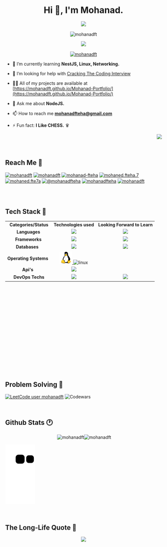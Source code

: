
<h1 align="center">Hi 👋, I'm Mohanad.</h1>  
<p align="center">
	<a  href="https://github.com/Ratheshan03/readme-typing-svg" align="center">
		<img  src="https://readme-typing-svg.herokuapp.com?lines=Software+Engineer+Undergraduate;Backend+Web+Developer;Long+Life+Learner&;&width=400&height=50" />
	</a>
</p>
</p>
<p align="center"> <img src="https://komarev.com/ghpvc/?username=mohanadft&label=Profile%20views&color=0e75b6&style=flat" alt="mohanadft" /> </p>  
 
<p align="center">
	<img src="https://github-profile-trophy.vercel.app/?username=mohanadft&theme=onedark" />
</p>

<p align="center"> <a href="https://twitter.com/mohanadft" target="blank"><img src="https://img.shields.io/twitter/follow/mohanadft?logo=twitter&style=for-the-badge" alt="mohanadft" /></a> </p>  
  
- 🌱 I’m currently learning **NestJS, Linux, Networking.**  
  
- 🤝 I’m looking for help with [Cracking The Coding Interview](https://github.com/mohanadft/Cracking-The-Coding-Interview)  
  
- 👨‍💻 All of my projects are available at [https://mohanadft.github.io/Mohanad-Portfolio/](https://mohanadft.github.io/Mohanad-Portfolio/)  
  
- 💬 Ask me about **NodeJS.**  
  
- 📫 How to reach me **mohanadfteha@gmail.com**  
  
- ⚡ Fun fact: **I Like CHESS.** 🨁

<p align="right"> 
<img src="https://api.daily.dev/devcards/9b76afe8888540ac88b0eafff284e713.png?r=odv" width="250"/>
</p>
  
<br/>

## Reach Me 🔭
<p align="left">  
<a href="https://dev.to/mohanadft" target="blank"><img align="center" src="https://raw.githubusercontent.com/rahuldkjain/github-profile-readme-generator/master/src/images/icons/Social/devto.svg" alt="mohanadft" height="30" width="40" /></a>  
<a href="https://twitter.com/mohanadft" target="blank"><img align="center" src="https://raw.githubusercontent.com/rahuldkjain/github-profile-readme-generator/master/src/images/icons/Social/twitter.svg" alt="mohanadft" height="30" width="40" /></a>  
<a href="https://linkedin.com/in/mohanad-fteha" target="blank"><img align="center" src="https://raw.githubusercontent.com/rahuldkjain/github-profile-readme-generator/master/src/images/icons/Social/linked-in-alt.svg" alt="mohanad-fteha" height="30" width="40" /></a>  
<a href="https://fb.com/mohaned.fteha.7" target="blank"><img align="center" src="https://raw.githubusercontent.com/rahuldkjain/github-profile-readme-generator/master/src/images/icons/Social/facebook.svg" alt="mohaned.fteha.7" height="30" width="40" /></a>  
<a href="https://instagram.com/mohaned.fte7a" target="blank"><img align="center" src="https://raw.githubusercontent.com/rahuldkjain/github-profile-readme-generator/master/src/images/icons/Social/instagram.svg" alt="mohaned.fte7a" height="30" width="40" /></a>  
<a href="https://medium.com/@mohanadfteha" target="blank"><img align="center" src="https://raw.githubusercontent.com/rahuldkjain/github-profile-readme-generator/master/src/images/icons/Social/medium.svg" alt="@mohanadfteha" height="30" width="40" /></a>  
<a href="https://codeforces.com/profile/mohanadfteha" target="blank"><img align="center" src="https://raw.githubusercontent.com/rahuldkjain/github-profile-readme-generator/master/src/images/icons/Social/codeforces.svg" alt="mohanadfteha" height="30" width="40" /></a>  
<a href="https://www.leetcode.com/mohanadft" target="blank"><img align="center" src="https://raw.githubusercontent.com/rahuldkjain/github-profile-readme-generator/master/src/images/icons/Social/leet-code.svg" alt="mohanadft" height="30" width="40" /></a>  
</p>  
<br />
<br />

## Tech Stack 🔮 
<table style="height: 452px; width: 778px;" align="center">
<tbody>
<tr>
<td align="center"><strong>&nbsp;Categories/Status</strong></td>
<td align="center">
<strong>Technologies used</strong>
</td>
<td align="center">
<strong>Looking Forward to Learn</strong>
</td>
</tr>
<tr>
<td align="center"><strong>Languages</strong></td>
<td align="center">
	 <img src="https://skillicons.dev/icons?i=py,java,javascript,typescript,cpp" />
</td>
<td align="center">
	 <img src="https://skillicons.dev/icons?i=bash" />
</td>
</tr>
<tr>
<td align="center"><strong>Frameworks</strong></td>
<td align="center">
	<img src="https://skillicons.dev/icons?i=nodejs,nest,express" />
</td>
<td align="center">
	 <img src="https://skillicons.dev/icons?i=electron" />
</td>
</tr>
<tr>
<td align="center"><strong>Databases</strong>&nbsp;&nbsp;</td>
<td align="center">
	    <img src="https://skillicons.dev/icons?i=prisma,postgres,mysql,mongodb,firebase,sqlite" />
</td>
<td align="center">
	 <img src="https://skillicons.dev/icons?i=cassandra,redis" />
</td>
</tr>
<tr>
<td align="center"><strong>Operating Systems&nbsp;</strong></td>
<td align="center"><a href="https://www.linux.org/" target="_blank" rel="noreferrer"> <img src="https://raw.githubusercontent.com/devicons/devicon/master/icons/linux/linux-original.svg" alt="linux" width="40" height="40" /> </a> <img src="https://upload.wikimedia.org/wikipedia/commons/4/44/Microsoft_logo.svg" alt="linux" width="40" height="40" /></td>
<td align="center">&nbsp;</td>
</tr>
<tr>
<td align="center"><strong>Api's</strong>&nbsp;</td>
<td align="center">
	<img src="https://skillicons.dev/icons?i=graphql" />
</td>
<td align="center">&nbsp;</td>
</tr>
<tr>
<td align="center"><strong>&nbsp;DevOps Techs</strong></td>
<td align="center">
    <img src="https://skillicons.dev/icons?i=git" />
</td>
<td align="center">
    <img src="https://skillicons.dev/icons?i=kubernetes,docker,jest,aws,rabbitmq,kafka" />
</td>
</tr>
</tbody>
</table>

<br />


## Problem Solving 🧠
[![LeetCode user mohanadft](https://img.shields.io/badge/dynamic/json?style=for-the-badge&labelColor=black&color=%23ffa116&label=Solved&query=solvedOverTotal&url=https%3A%2F%2Fleetcode-badge.vercel.app%2Fapi%2Fusers%2Fmohanadft&logo=leetcode&logoColor=yellow)](https://leetcode.com/mohanadft/)
![Codewars](https://www.codewars.com/users/mohanadft/badges/micro)

<br />


## Github Stats 🕐
  
<p align="center">&nbsp;<img src="https://github-readme-stats.vercel.app/api?username=mohanadft&show_icons=true&locale=en" alt="mohanadft" width="450"/><img src="https://github-readme-streak-stats.herokuapp.com/?user=mohanadft" width="450" alt="mohanadft" /></p>


![Snake animation](https://github.com/mohanadft/mohanadft/blob/output/github-contribution-grid-snake.svg)

<br />

## The Long-Life Quote 🎈
<p align="center">
	<img src="https://www.azquotes.com/picture-quotes/quote-you-don-t-have-to-be-great-to-start-but-you-have-to-start-to-be-great-zig-ziglar-35-98-03.jpg" />
</p>
